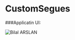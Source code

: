 CustomSegues
============

###Applicatin UI:

![Bilal ARSLAN](https://github.com/ArslanBilal/CustomSegues/raw/master/example.gif)
